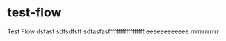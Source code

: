 test-flow
=========

Test Flow
dsfasf
sdfsdfsff 
sdfasfasffffffffffffffffff eeeeeeeeeeee rrrrrrrrrrrr